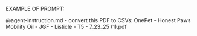 EXAMPLE OF PROMPT:

@agent-instruction.md - convert this PDF to CSVs: OnePet - Honest Paws Mobility Oil - JGF - Listicle - T5 - 7_23_25 (1).pdf